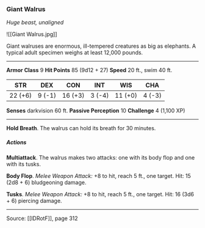 ### Giant Walrus
_Huge beast, unaligned_

![[Giant Walrus.jpg]]

Giant walruses are enormous, ill-tempered creatures as big as elephants. A typical adult specimen weighs at least 12,000 pounds.




---

**Armor Class** 9
**Hit Points** 85 (9d12 + 27)
**Speed** 20 ft., swim 40 ft.

| STR     | DEX     | CON     | INT     | WIS     | CHA     |
|---------|---------|---------|---------|---------|---------|
| 22 (+6) | 9 (-1) | 16 (+3) | 3 (-4) | 11 (+0) | 4 (-3) |

**Senses** darkvision 60 ft.
**Passive Perception** 10
**Challenge** 4 (1,100 XP)

---

**Hold Breath**. The walrus can hold its breath for 30 minutes.

##### Actions
**Multiattack**. The walrus makes two attacks: one with its body flop and one with its tusks.

**Body Flop**. _Melee Weapon Attack:_ +8 to hit, reach 5 ft., one target. Hit: 15 (2d8 + 6) bludgeoning damage.

**Tusks**. _Melee Weapon Attack:_ +8 to hit, reach 5 ft., one target. Hit: 16 (3d6 + 6) piercing damage.


---

Source: [[IDRotF]], page 312